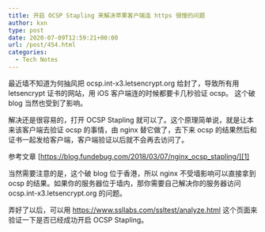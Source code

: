 ```yaml
---
title: 开启 OCSP Stapling 来解决苹果客户端连 https 很慢的问题
author: kxn
type: post
date: 2020-07-09T12:59:21+00:00
url: /post/454.html
categories:
  - Tech Notes
---
```


最近墙不知道为何抽风把 ocsp.int-x3.letsencrypt.org 给封了，导致所有用 letsencrypt 证书的网站，用 iOS 客户端连的时候都要卡几秒验证 ocsp。 这个破 blog 当然也受到了影响。

解决还是很容易的，打开 OCSP Stapling 就可以了。这个原理简单说，就是让本来该客户端去验证 ocsp 的事情，由 nginx 替它做了，去下来 ocsp 的结果然后和证书一起发给客户端，客户端验证以后就不会再去访问了。

参考文章 [https://blog.fundebug.com/2018/03/07/nginx_ocsp_stapling/][1]

当然需要注意的是，这个破 blog 位于香港，所以 nginx 不受墙影响可以直接拿到 ocsp 的结果。如果你的服务器位于墙内，那你需要自己解决你的服务器访问 ocsp.int-x3.letsencrypt.org 的问题。

弄好了以后，可以用 <https://www.ssllabs.com/ssltest/analyze.html> 这个页面来验证一下是否已经成功开启 OCSP Stapling。

[1]: https://blog.fundebug.com/2018/03/07/nginx_ocsp_stapling/
